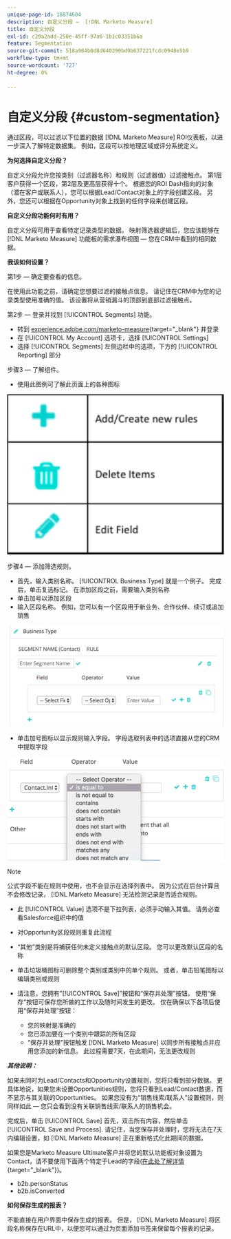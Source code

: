 ```yaml
---
unique-page-id: 18874604
description: 自定义分段 —  [!DNL Marketo Measure]
title: 自定义分段
exl-id: c20a2add-250e-45ff-97a6-1b1c03351b6a
feature: Segmentation
source-git-commit: 518a984b0d8d640290bd9b637221fcdc0948e5b9
workflow-type: tm+mt
source-wordcount: '727'
ht-degree: 0%

---
```


# 自定义分段 {#custom-segmentation}

通过区段，可以过滤以下位置的数据 [!DNL Marketo Measure] ROI仪表板，以进一步深入了解特定数据集。 例如，区段可以按地理区域或评分系统定义。

**为何选择自定义分段？**

自定义分段允许您按类别（过滤器名称）和规则（过滤器值）过滤接触点。 第1层客户获得一个区段，第2层及更高层获得十个。 根据您的ROI Dash指向的对象（潜在客户或联系人），您可以根据Lead/Contact对象上的字段创建区段。 另外，您还可以根据在Opportunity对象上找到的任何字段来创建区段。

**自定义分段功能何时有用？**

自定义分段可用于查看特定记录类型的数据。 映射筛选器逻辑后，您应该能够在 [!DNL Marketo Measure] 功能板的需求瀑布视图 — 您在CRM中看到的相同数据。

**我该如何设置？**

第1步 — 确定要查看的信息。

在使用此功能之前，请确定您想要过滤的接触点信息。 请记住在CRM中为您的记录类型使用准确的值。 该设置将从营销漏斗的顶部到底部过滤接触点。

第2步 — 登录并找到 [!UICONTROL Segments] 功能。

* 转到 [experience.adobe.com/marketo-measure](https://experience.adobe.com/marketo-measure){target="_blank"} 并登录
* 在 [!UICONTROL My Account] 选项卡，选择 [!UICONTROL Settings]
* 选择 [!UICONTROL Segments] 左侧边栏中的选项，下方的 [!UICONTROL Reporting] 部分

步骤3 — 了解组件。

* 使用此图例可了解此页面上的各种图标

![](assets/1.png)

步骤4 — 添加筛选规则。

* 首先，输入类别名称。 [!UICONTROL Business Type] 就是一个例子。 完成后，单击复选标记。 在添加区段之前，需要输入类别名称
* 单击加号以添加区段
* 输入区段名称。 例如，您可以有一个区段用于新业务、合作伙伴、续订或追加销售

![](assets/2.png)

* 单击加号图标以显示规则输入字段。 字段选取列表中的选项直接从您的CRM中提取字段

![](assets/3.png)

>[!NOTE]
>
>公式字段不能在规则中使用，也不会显示在选择列表中。 因为公式在后台计算且不会修改记录， [!DNL Marketo Measure] 无法检测记录是否适合规则。

* 此 [!UICONTROL Value] 选项不是下拉列表，必须手动输入其值。 请务必查看Salesforce组织中的值
* 对Opportunity区段规则重复此流程
* “其他”类别是将捕获任何未定义接触点的默认区段。 您可以更改默认区段的名称
* 单击垃圾桶图标可删除整个类别或类别中的单个规则。 或者，单击铅笔图标以编辑类别或规则
* 请注意，您拥有&quot;[!UICONTROL Save]”按钮和“保存并处理”按钮。 使用“保存”按钮可保存您所做的工作以及随时间发生的更改。 仅在确保以下各项后使用“保存并处理”按钮：

   * 您的映射是准确的
   * 您已添加要在一个类别中跟踪的所有区段
   * “保存并处理”按钮触发 [!DNL Marketo Measure] 以同步所有接触点并应用您添加的新信息。 此过程需要7天，在此期间，无法更改规则

**_其他说明：_**

如果未同时为Lead/Contacts和Opportunity设置规则，您将只看到部分数据。 更具体地说，如果您未设置Opportunities规则，您将只看到Lead/Contact数据，而不显示与其关联的Opportunities。 如果您没有为“销售线索/联系人”设置规则，则同样如此 — 您只会看到没有关联销售线索/联系人的销售机会。

完成后，单击 [!UICONTROL Save] 首先，双击所有内容，然后单击 [!UICONTROL Save and Process]. 请记住，当您保存并处理时，您将无法在7天内编辑设置，如 [!DNL Marketo Measure] 正在重新格式化此期间的数据。

如果您是Marketo Measure Ultimate客户并将您的默认功能板对象设置为Contact，请不要使用下面两个特定于Lead的字段([在此处了解详情](/help/marketo-measure-ultimate/data-integrity-requirement.md){target="_blank"})。

* b2b.personStatus
* b2b.isConverted

**如何保存生成的报表？**

不能直接在用户界面中保存生成的报表。 但是， [!DNL Marketo Measure] 将区段名称保存在URL中，以便您可以通过为页面添加书签来保留每个报表的记录。
